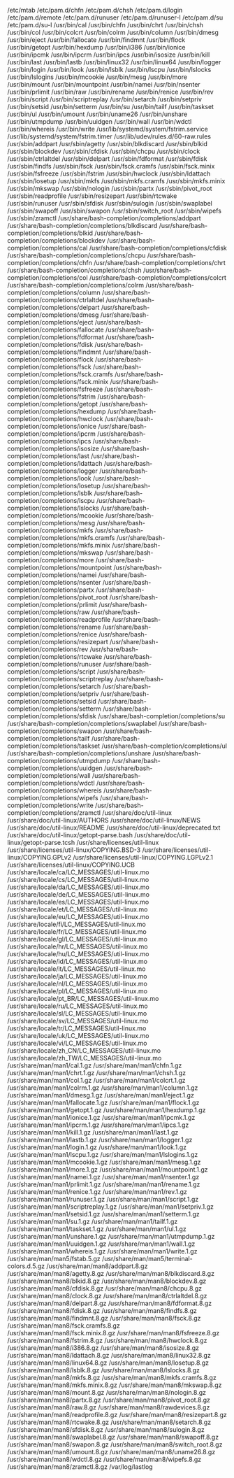 /etc/mtab
/etc/pam.d/chfn
/etc/pam.d/chsh
/etc/pam.d/login
/etc/pam.d/remote
/etc/pam.d/runuser
/etc/pam.d/runuser-l
/etc/pam.d/su
/etc/pam.d/su-l
/usr/bin/cal
/usr/bin/chfn
/usr/bin/chrt
/usr/bin/chsh
/usr/bin/col
/usr/bin/colcrt
/usr/bin/colrm
/usr/bin/column
/usr/bin/dmesg
/usr/bin/eject
/usr/bin/fallocate
/usr/bin/findmnt
/usr/bin/flock
/usr/bin/getopt
/usr/bin/hexdump
/usr/bin/i386
/usr/bin/ionice
/usr/bin/ipcmk
/usr/bin/ipcrm
/usr/bin/ipcs
/usr/bin/isosize
/usr/bin/kill
/usr/bin/last
/usr/bin/lastb
/usr/bin/linux32
/usr/bin/linux64
/usr/bin/logger
/usr/bin/login
/usr/bin/look
/usr/bin/lsblk
/usr/bin/lscpu
/usr/bin/lslocks
/usr/bin/lslogins
/usr/bin/mcookie
/usr/bin/mesg
/usr/bin/more
/usr/bin/mount
/usr/bin/mountpoint
/usr/bin/namei
/usr/bin/nsenter
/usr/bin/prlimit
/usr/bin/raw
/usr/bin/rename
/usr/bin/renice
/usr/bin/rev
/usr/bin/script
/usr/bin/scriptreplay
/usr/bin/setarch
/usr/bin/setpriv
/usr/bin/setsid
/usr/bin/setterm
/usr/bin/su
/usr/bin/tailf
/usr/bin/taskset
/usr/bin/ul
/usr/bin/umount
/usr/bin/uname26
/usr/bin/unshare
/usr/bin/utmpdump
/usr/bin/uuidgen
/usr/bin/wall
/usr/bin/wdctl
/usr/bin/whereis
/usr/bin/write
/usr/lib/systemd/system/fstrim.service
/usr/lib/systemd/system/fstrim.timer
/usr/lib/udev/rules.d/60-raw.rules
/usr/sbin/addpart
/usr/sbin/agetty
/usr/sbin/blkdiscard
/usr/sbin/blkid
/usr/sbin/blockdev
/usr/sbin/cfdisk
/usr/sbin/chcpu
/usr/sbin/clock
/usr/sbin/ctrlaltdel
/usr/sbin/delpart
/usr/sbin/fdformat
/usr/sbin/fdisk
/usr/sbin/findfs
/usr/sbin/fsck
/usr/sbin/fsck.cramfs
/usr/sbin/fsck.minix
/usr/sbin/fsfreeze
/usr/sbin/fstrim
/usr/sbin/hwclock
/usr/sbin/ldattach
/usr/sbin/losetup
/usr/sbin/mkfs
/usr/sbin/mkfs.cramfs
/usr/sbin/mkfs.minix
/usr/sbin/mkswap
/usr/sbin/nologin
/usr/sbin/partx
/usr/sbin/pivot_root
/usr/sbin/readprofile
/usr/sbin/resizepart
/usr/sbin/rtcwake
/usr/sbin/runuser
/usr/sbin/sfdisk
/usr/sbin/sulogin
/usr/sbin/swaplabel
/usr/sbin/swapoff
/usr/sbin/swapon
/usr/sbin/switch_root
/usr/sbin/wipefs
/usr/sbin/zramctl
/usr/share/bash-completion/completions/addpart
/usr/share/bash-completion/completions/blkdiscard
/usr/share/bash-completion/completions/blkid
/usr/share/bash-completion/completions/blockdev
/usr/share/bash-completion/completions/cal
/usr/share/bash-completion/completions/cfdisk
/usr/share/bash-completion/completions/chcpu
/usr/share/bash-completion/completions/chfn
/usr/share/bash-completion/completions/chrt
/usr/share/bash-completion/completions/chsh
/usr/share/bash-completion/completions/col
/usr/share/bash-completion/completions/colcrt
/usr/share/bash-completion/completions/colrm
/usr/share/bash-completion/completions/column
/usr/share/bash-completion/completions/ctrlaltdel
/usr/share/bash-completion/completions/delpart
/usr/share/bash-completion/completions/dmesg
/usr/share/bash-completion/completions/eject
/usr/share/bash-completion/completions/fallocate
/usr/share/bash-completion/completions/fdformat
/usr/share/bash-completion/completions/fdisk
/usr/share/bash-completion/completions/findmnt
/usr/share/bash-completion/completions/flock
/usr/share/bash-completion/completions/fsck
/usr/share/bash-completion/completions/fsck.cramfs
/usr/share/bash-completion/completions/fsck.minix
/usr/share/bash-completion/completions/fsfreeze
/usr/share/bash-completion/completions/fstrim
/usr/share/bash-completion/completions/getopt
/usr/share/bash-completion/completions/hexdump
/usr/share/bash-completion/completions/hwclock
/usr/share/bash-completion/completions/ionice
/usr/share/bash-completion/completions/ipcrm
/usr/share/bash-completion/completions/ipcs
/usr/share/bash-completion/completions/isosize
/usr/share/bash-completion/completions/last
/usr/share/bash-completion/completions/ldattach
/usr/share/bash-completion/completions/logger
/usr/share/bash-completion/completions/look
/usr/share/bash-completion/completions/losetup
/usr/share/bash-completion/completions/lsblk
/usr/share/bash-completion/completions/lscpu
/usr/share/bash-completion/completions/lslocks
/usr/share/bash-completion/completions/mcookie
/usr/share/bash-completion/completions/mesg
/usr/share/bash-completion/completions/mkfs
/usr/share/bash-completion/completions/mkfs.cramfs
/usr/share/bash-completion/completions/mkfs.minix
/usr/share/bash-completion/completions/mkswap
/usr/share/bash-completion/completions/more
/usr/share/bash-completion/completions/mountpoint
/usr/share/bash-completion/completions/namei
/usr/share/bash-completion/completions/nsenter
/usr/share/bash-completion/completions/partx
/usr/share/bash-completion/completions/pivot_root
/usr/share/bash-completion/completions/prlimit
/usr/share/bash-completion/completions/raw
/usr/share/bash-completion/completions/readprofile
/usr/share/bash-completion/completions/rename
/usr/share/bash-completion/completions/renice
/usr/share/bash-completion/completions/resizepart
/usr/share/bash-completion/completions/rev
/usr/share/bash-completion/completions/rtcwake
/usr/share/bash-completion/completions/runuser
/usr/share/bash-completion/completions/script
/usr/share/bash-completion/completions/scriptreplay
/usr/share/bash-completion/completions/setarch
/usr/share/bash-completion/completions/setpriv
/usr/share/bash-completion/completions/setsid
/usr/share/bash-completion/completions/setterm
/usr/share/bash-completion/completions/sfdisk
/usr/share/bash-completion/completions/su
/usr/share/bash-completion/completions/swaplabel
/usr/share/bash-completion/completions/swapon
/usr/share/bash-completion/completions/tailf
/usr/share/bash-completion/completions/taskset
/usr/share/bash-completion/completions/ul
/usr/share/bash-completion/completions/unshare
/usr/share/bash-completion/completions/utmpdump
/usr/share/bash-completion/completions/uuidgen
/usr/share/bash-completion/completions/wall
/usr/share/bash-completion/completions/wdctl
/usr/share/bash-completion/completions/whereis
/usr/share/bash-completion/completions/wipefs
/usr/share/bash-completion/completions/write
/usr/share/bash-completion/completions/zramctl
/usr/share/doc/util-linux
/usr/share/doc/util-linux/AUTHORS
/usr/share/doc/util-linux/NEWS
/usr/share/doc/util-linux/README
/usr/share/doc/util-linux/deprecated.txt
/usr/share/doc/util-linux/getopt-parse.bash
/usr/share/doc/util-linux/getopt-parse.tcsh
/usr/share/licenses/util-linux
/usr/share/licenses/util-linux/COPYING.BSD-3
/usr/share/licenses/util-linux/COPYING.GPLv2
/usr/share/licenses/util-linux/COPYING.LGPLv2.1
/usr/share/licenses/util-linux/COPYING.UCB
/usr/share/locale/ca/LC_MESSAGES/util-linux.mo
/usr/share/locale/cs/LC_MESSAGES/util-linux.mo
/usr/share/locale/da/LC_MESSAGES/util-linux.mo
/usr/share/locale/de/LC_MESSAGES/util-linux.mo
/usr/share/locale/es/LC_MESSAGES/util-linux.mo
/usr/share/locale/et/LC_MESSAGES/util-linux.mo
/usr/share/locale/eu/LC_MESSAGES/util-linux.mo
/usr/share/locale/fi/LC_MESSAGES/util-linux.mo
/usr/share/locale/fr/LC_MESSAGES/util-linux.mo
/usr/share/locale/gl/LC_MESSAGES/util-linux.mo
/usr/share/locale/hr/LC_MESSAGES/util-linux.mo
/usr/share/locale/hu/LC_MESSAGES/util-linux.mo
/usr/share/locale/id/LC_MESSAGES/util-linux.mo
/usr/share/locale/it/LC_MESSAGES/util-linux.mo
/usr/share/locale/ja/LC_MESSAGES/util-linux.mo
/usr/share/locale/nl/LC_MESSAGES/util-linux.mo
/usr/share/locale/pl/LC_MESSAGES/util-linux.mo
/usr/share/locale/pt_BR/LC_MESSAGES/util-linux.mo
/usr/share/locale/ru/LC_MESSAGES/util-linux.mo
/usr/share/locale/sl/LC_MESSAGES/util-linux.mo
/usr/share/locale/sv/LC_MESSAGES/util-linux.mo
/usr/share/locale/tr/LC_MESSAGES/util-linux.mo
/usr/share/locale/uk/LC_MESSAGES/util-linux.mo
/usr/share/locale/vi/LC_MESSAGES/util-linux.mo
/usr/share/locale/zh_CN/LC_MESSAGES/util-linux.mo
/usr/share/locale/zh_TW/LC_MESSAGES/util-linux.mo
/usr/share/man/man1/cal.1.gz
/usr/share/man/man1/chfn.1.gz
/usr/share/man/man1/chrt.1.gz
/usr/share/man/man1/chsh.1.gz
/usr/share/man/man1/col.1.gz
/usr/share/man/man1/colcrt.1.gz
/usr/share/man/man1/colrm.1.gz
/usr/share/man/man1/column.1.gz
/usr/share/man/man1/dmesg.1.gz
/usr/share/man/man1/eject.1.gz
/usr/share/man/man1/fallocate.1.gz
/usr/share/man/man1/flock.1.gz
/usr/share/man/man1/getopt.1.gz
/usr/share/man/man1/hexdump.1.gz
/usr/share/man/man1/ionice.1.gz
/usr/share/man/man1/ipcmk.1.gz
/usr/share/man/man1/ipcrm.1.gz
/usr/share/man/man1/ipcs.1.gz
/usr/share/man/man1/kill.1.gz
/usr/share/man/man1/last.1.gz
/usr/share/man/man1/lastb.1.gz
/usr/share/man/man1/logger.1.gz
/usr/share/man/man1/login.1.gz
/usr/share/man/man1/look.1.gz
/usr/share/man/man1/lscpu.1.gz
/usr/share/man/man1/lslogins.1.gz
/usr/share/man/man1/mcookie.1.gz
/usr/share/man/man1/mesg.1.gz
/usr/share/man/man1/more.1.gz
/usr/share/man/man1/mountpoint.1.gz
/usr/share/man/man1/namei.1.gz
/usr/share/man/man1/nsenter.1.gz
/usr/share/man/man1/prlimit.1.gz
/usr/share/man/man1/rename.1.gz
/usr/share/man/man1/renice.1.gz
/usr/share/man/man1/rev.1.gz
/usr/share/man/man1/runuser.1.gz
/usr/share/man/man1/script.1.gz
/usr/share/man/man1/scriptreplay.1.gz
/usr/share/man/man1/setpriv.1.gz
/usr/share/man/man1/setsid.1.gz
/usr/share/man/man1/setterm.1.gz
/usr/share/man/man1/su.1.gz
/usr/share/man/man1/tailf.1.gz
/usr/share/man/man1/taskset.1.gz
/usr/share/man/man1/ul.1.gz
/usr/share/man/man1/unshare.1.gz
/usr/share/man/man1/utmpdump.1.gz
/usr/share/man/man1/uuidgen.1.gz
/usr/share/man/man1/wall.1.gz
/usr/share/man/man1/whereis.1.gz
/usr/share/man/man1/write.1.gz
/usr/share/man/man5/fstab.5.gz
/usr/share/man/man5/terminal-colors.d.5.gz
/usr/share/man/man8/addpart.8.gz
/usr/share/man/man8/agetty.8.gz
/usr/share/man/man8/blkdiscard.8.gz
/usr/share/man/man8/blkid.8.gz
/usr/share/man/man8/blockdev.8.gz
/usr/share/man/man8/cfdisk.8.gz
/usr/share/man/man8/chcpu.8.gz
/usr/share/man/man8/clock.8.gz
/usr/share/man/man8/ctrlaltdel.8.gz
/usr/share/man/man8/delpart.8.gz
/usr/share/man/man8/fdformat.8.gz
/usr/share/man/man8/fdisk.8.gz
/usr/share/man/man8/findfs.8.gz
/usr/share/man/man8/findmnt.8.gz
/usr/share/man/man8/fsck.8.gz
/usr/share/man/man8/fsck.cramfs.8.gz
/usr/share/man/man8/fsck.minix.8.gz
/usr/share/man/man8/fsfreeze.8.gz
/usr/share/man/man8/fstrim.8.gz
/usr/share/man/man8/hwclock.8.gz
/usr/share/man/man8/i386.8.gz
/usr/share/man/man8/isosize.8.gz
/usr/share/man/man8/ldattach.8.gz
/usr/share/man/man8/linux32.8.gz
/usr/share/man/man8/linux64.8.gz
/usr/share/man/man8/losetup.8.gz
/usr/share/man/man8/lsblk.8.gz
/usr/share/man/man8/lslocks.8.gz
/usr/share/man/man8/mkfs.8.gz
/usr/share/man/man8/mkfs.cramfs.8.gz
/usr/share/man/man8/mkfs.minix.8.gz
/usr/share/man/man8/mkswap.8.gz
/usr/share/man/man8/mount.8.gz
/usr/share/man/man8/nologin.8.gz
/usr/share/man/man8/partx.8.gz
/usr/share/man/man8/pivot_root.8.gz
/usr/share/man/man8/raw.8.gz
/usr/share/man/man8/rawdevices.8.gz
/usr/share/man/man8/readprofile.8.gz
/usr/share/man/man8/resizepart.8.gz
/usr/share/man/man8/rtcwake.8.gz
/usr/share/man/man8/setarch.8.gz
/usr/share/man/man8/sfdisk.8.gz
/usr/share/man/man8/sulogin.8.gz
/usr/share/man/man8/swaplabel.8.gz
/usr/share/man/man8/swapoff.8.gz
/usr/share/man/man8/swapon.8.gz
/usr/share/man/man8/switch_root.8.gz
/usr/share/man/man8/umount.8.gz
/usr/share/man/man8/uname26.8.gz
/usr/share/man/man8/wdctl.8.gz
/usr/share/man/man8/wipefs.8.gz
/usr/share/man/man8/zramctl.8.gz
/var/log/lastlog
